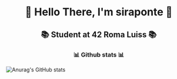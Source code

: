 <h1 align=center> 🐧 Hello There, I'm siraponte 🐧 </h1>

<h2 align=center> 📚 Student at 42 Roma Luiss 📚 </h2>

<h3 align=center> 📊 Github stats 📊 </h3>

![Anurag's GitHub stats](https://github-readme-stats.vercel.app/api?username=siraponte&show_icons=true&theme=radical)
